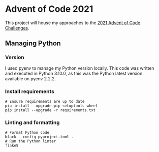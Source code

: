 # Advent of Code 2021

This project will house my approaches to the
[2021 Advent of Code Challenges](https://adventofcode.com/2021).

## Managing Python

### Version

I used pyenv to manage my Python version locally.
This code was written and executed in Python 3.10.0,
as this was the Python latest version available on pyenv 2.2.2.

### Install requirements

```shell
# Ensure requirements are up to date
pip install --upgrade pip setuptools wheel
pip install --upgrade -r requirements.txt
```

### Linting and formatting

```shell
# Format Python code
black --config pyproject.toml .
# Run the Python linter
flake8
```
